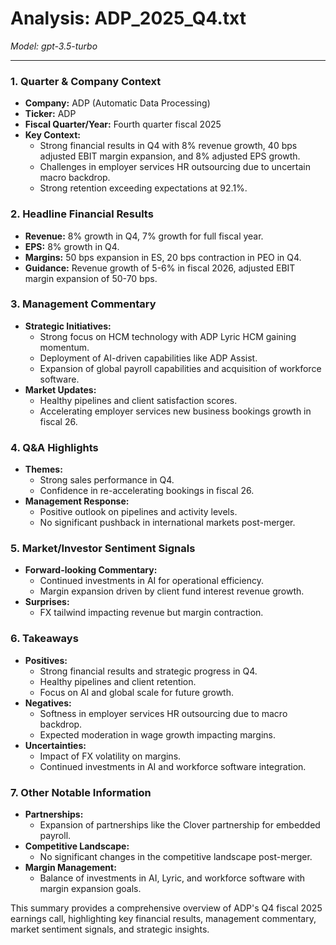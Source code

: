# Analysis: ADP_2025_Q4.txt

*Model: gpt-3.5-turbo*

---

### 1. Quarter & Company Context
- **Company:** ADP (Automatic Data Processing)
- **Ticker:** ADP
- **Fiscal Quarter/Year:** Fourth quarter fiscal 2025
- **Key Context:** 
  - Strong financial results in Q4 with 8% revenue growth, 40 bps adjusted EBIT margin expansion, and 8% adjusted EPS growth.
  - Challenges in employer services HR outsourcing due to uncertain macro backdrop.
  - Strong retention exceeding expectations at 92.1%.
  
### 2. Headline Financial Results
- **Revenue:** 8% growth in Q4, 7% growth for full fiscal year.
- **EPS:** 8% growth in Q4.
- **Margins:** 50 bps expansion in ES, 20 bps contraction in PEO in Q4.
- **Guidance:** Revenue growth of 5-6% in fiscal 2026, adjusted EBIT margin expansion of 50-70 bps.

### 3. Management Commentary
- **Strategic Initiatives:**
  - Strong focus on HCM technology with ADP Lyric HCM gaining momentum.
  - Deployment of AI-driven capabilities like ADP Assist.
  - Expansion of global payroll capabilities and acquisition of workforce software.
- **Market Updates:**
  - Healthy pipelines and client satisfaction scores.
  - Accelerating employer services new business bookings growth in fiscal 26.

### 4. Q&A Highlights
- **Themes:** 
  - Strong sales performance in Q4.
  - Confidence in re-accelerating bookings in fiscal 26.
- **Management Response:** 
  - Positive outlook on pipelines and activity levels.
  - No significant pushback in international markets post-merger.

### 5. Market/Investor Sentiment Signals
- **Forward-looking Commentary:**
  - Continued investments in AI for operational efficiency.
  - Margin expansion driven by client fund interest revenue growth.
- **Surprises:** 
  - FX tailwind impacting revenue but margin contraction.

### 6. Takeaways
- **Positives:**
  - Strong financial results and strategic progress in Q4.
  - Healthy pipelines and client retention.
  - Focus on AI and global scale for future growth.
- **Negatives:**
  - Softness in employer services HR outsourcing due to macro backdrop.
  - Expected moderation in wage growth impacting margins.
- **Uncertainties:**
  - Impact of FX volatility on margins.
  - Continued investments in AI and workforce software integration.

### 7. Other Notable Information
- **Partnerships:** 
  - Expansion of partnerships like the Clover partnership for embedded payroll.
- **Competitive Landscape:** 
  - No significant changes in the competitive landscape post-merger.
- **Margin Management:** 
  - Balance of investments in AI, Lyric, and workforce software with margin expansion goals.

This summary provides a comprehensive overview of ADP's Q4 fiscal 2025 earnings call, highlighting key financial results, management commentary, market sentiment signals, and strategic insights.